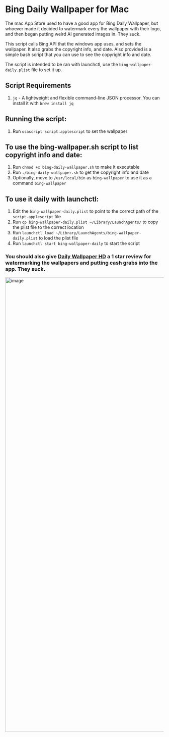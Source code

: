 # Bing Daily Wallpaper for Mac
The mac App Store used to have a good app for Bing Daily Wallpaper, but whoever made it decided to watermark every the wallpaper with their logo, and then began putting weird AI generated images in. They suck.

This script calls Bing API that the windows app uses, and sets the wallpaper. It also grabs the copyright info, and date. Also provided is a simple bash script that you can use to see the copyright info and date.

The script is intended to be ran with launchctl, use the `bing-wallpaper-daily.plist` file to set it up.

## Script Requirements
1. `jq` - A lightweight and flexible command-line JSON processor. You can install it with `brew install jq`

## Running the script:
1. Run `osascript script.applescript` to set the wallpaper

## To use the bing-wallpaper.sh script to list copyright info and date:
1. Run `chmod +x bing-daily-wallpaper.sh` to make it executable
2. Run `./bing-daily-wallpaper.sh` to get the copyright info and date
3. Optionally, move to `/usr/local/bin` as `bing-wallpaper` to use it as a command `bing-wallpaper`

## To use it daily with launchctl:
1. Edit the `bing-wallpaper-daily.plist` to point to the correct path of the `script.applescript` file
2. Run `cp bing-wallpaper-daily.plist ~/Library/LaunchAgents/` to copy the plist file to the correct location
3. Run `launchctl load ~/Library/LaunchAgents/bing-wallpaper-daily.plist` to load the plist file
4. Run `launchctl start bing-wallpaper-daily` to start the script



### You should also give [Daily Wallpaper HD](https://apps.apple.com/us/app/daily-wallpaper-hd/id1507778016?mt=12) a 1 star review for watermarking the wallpapers and putting cash grabs into the app. They suck.

<img width="1440" alt="image" src="https://github.com/user-attachments/assets/edbba104-1d8b-4719-8ff9-822b5b4b8f69">
